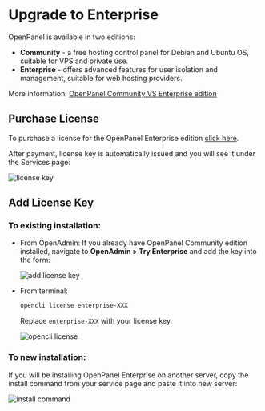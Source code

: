 # Upgrade to Enterprise

OpenPanel is available in two editions:

- **Community** - a free hosting control panel for Debian and Ubuntu OS, suitable for VPS and private use.
- **Enterprise** - offers advanced features for user isolation and management, suitable for web hosting providers.

More information: [OpenPanel Community VS Enterprise edition](/enterprise)

## Purchase License

To purchase a license for the OpenPanel Enterprise edition [click here](https://my.openpanel.com/cart.php?a=add&pid=1).

After payment, license key is automatically issued and you will see it under the Services page:

![license key](/img/guides/add_license.png)

## Add License Key

### To existing installation:

- From OpenAdmin:
  If you already have OpenPanel Community edition installed, navigate to **OpenAdmin > Try Enterprise** and add the key into the form:
  
  ![add license key](/img/guides/add_key.png)

- From terminal:
  ```bash
  opencli license enterprise-XXX
  ```
  Replace `enterprise-XXX` with your license key.
  
  ![opencli license](/img/guides/key_command.png)

### To new installation:

If you will be installing OpenPanel Enterprise on another server, copy the install command from your service page and paste it into new server:

![install command](/img/guides/key_code.png)
